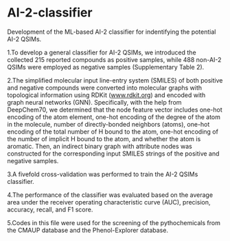 # AI-2-classifier
Development of the ML-based AI-2 classifier for indentifying the potential AI-2 QSIMs.

1.To develop a general classifier for AI-2 QSIMs, we introduced the collected 215 reported compounds as positive samples, while 488 non-AI-2 QSIMs were employed as negative samples (Supplementary Table 2). 

2.The simplified molecular input line-entry system (SMILES) of both positive and negative compounds were converted into molecular graphs with topological information using RDKit (www.rdkit.org) and encoded with graph neural networks (GNN). Specifically, with the help from DeepChem70, we determined that the node feature vector includes one-hot encoding of the atom element, one-hot encoding of the degree of the atom in the molecule, number of directly-bonded neighbors (atoms), one-hot encoding of the total number of H bound to the atom, one-hot encoding of the number of implicit H bound to the atom, and whether the atom is aromatic. Then, an indirect binary graph with attribute nodes was constructed for the corresponding input SMILES strings of the positive and negative samples.

3.A fivefold cross-validation was performed to train the AI-2 QSIMs classifier. 

4.The performance of the classifier was evaluated based on the average area under the receiver operating characteristic curve (AUC), precision, accuracy, recall, and F1 score.

5.Codes in this file were used for the screening of the pythochemicals from the CMAUP database and the Phenol-Explorer database.
